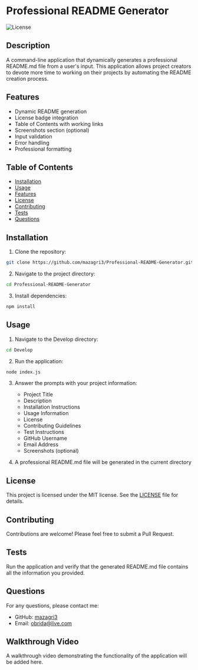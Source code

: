 # Professional README Generator

![License](https://img.shields.io/badge/license-MIT-blue.svg)

## Description

A command-line application that dynamically generates a professional README.md file from a user's input. This application allows project creators to devote more time to working on their projects by automating the README creation process.

## Features

* Dynamic README generation
* License badge integration
* Table of Contents with working links
* Screenshots section (optional)
* Input validation
* Error handling
* Professional formatting

## Table of Contents

* [Installation](#installation)
* [Usage](#usage)
* [Features](#features)
* [License](#license)
* [Contributing](#contributing)
* [Tests](#tests)
* [Questions](#questions)

## Installation

1. Clone the repository:
```bash
git clone https://github.com/mazagri3/Professional-README-Generator.git
```

2. Navigate to the project directory:
```bash
cd Professional-README-Generator
```

3. Install dependencies:
```bash
npm install
```

## Usage

1. Navigate to the Develop directory:
```bash
cd Develop
```

2. Run the application:
```bash
node index.js
```

3. Answer the prompts with your project information:
   - Project Title
   - Description
   - Installation Instructions
   - Usage Information
   - License
   - Contributing Guidelines
   - Test Instructions
   - GitHub Username
   - Email Address
   - Screenshots (optional)

4. A professional README.md file will be generated in the current directory

## License

This project is licensed under the MIT license. See the [LICENSE](LICENSE) file for details.

## Contributing

Contributions are welcome! Please feel free to submit a Pull Request.

## Tests

Run the application and verify that the generated README.md file contains all the information you provided.

## Questions

For any questions, please contact me:

* GitHub: [mazagri3](https://github.com/mazagri3)
* Email: obrida@live.com

## Walkthrough Video

A walkthrough video demonstrating the functionality of the application will be added here.










